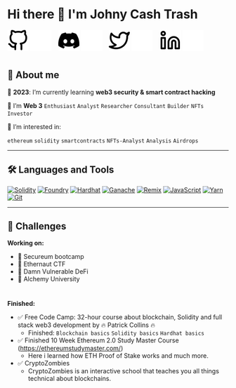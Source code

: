 # Hi there 👋 I'm Johny Cash Trash

[![website](./img/github-light.svg)](https://github.com/Flopicek#gh-light-mode-only)
[![website](./img/github-dark.svg)](https://github.com/Flopicek#gh-dark-mode-only)
&nbsp;&nbsp;
[![website](./img/discord-mark-black.svg)](https://discordapp.com/users/689051141694291971#gh-light-mode-only)
[![website](./img/discord-mark-white.svg)](https://discordapp.com/users/689051141694291971#gh-dark-mode-only)
&nbsp;&nbsp;
[![website](./img/twitter-light.svg)](https://twitter.com/JohnyCashTrash#gh-light-mode-only)
[![website](./img/twitter-dark.svg)](https://twitter.com/JohnyCashTrash#gh-dark-mode-only)
&nbsp;&nbsp;
[![website](./img/linkedin-light.svg)](https://www.linkedin.com/in/martin-florian-2a923b140/#gh-light-mode-only)
[![website](./img/linkedin-dark.svg)](https://www.linkedin.com/in/martin-florian-2a923b140/#gh-dark-mode-only)

#

## 👻 About me

🎯 **2023**: I’m currently learning **web3 security & smart contract hacking**

🌱 I’m **Web 3** `Enthusiast` `Analyst` `Researcher` `Consultant` `Builder` `NFTs` `Investor` 

🔭 I’m interested in:

`ethereum` `solidity` `smartcontracts` `NFTs-Analyst` `Analysis` `Airdrops`

---

## 🛠 Languages and Tools

<a href="https://docs.soliditylang.org" target="_blank"><img alt="Solidity"
        src="https://img.shields.io/badge/Solidity-e6e6e6?style=for-the-badge&logo=solidity&logoColor=black"/></a>
<a href="https://book.getfoundry.sh/" target="_blank"><img alt="Foundry"
        src="https://custom-icon-badges.demolab.com/badge/-Foundry-2C8EBB?style=for-the-badge&logo=foundry&logoColor=white"/></a>
<a href="https://hardhat.org/" target="_blank"><img alt="Hardhat"
        src="https://custom-icon-badges.demolab.com/badge/-Hardhat-323330?style=for-the-badge&logo=hh&logoColor=bwown"/></a>
<a href="https://trufflesuite.com/ganache/" target="_blank"><img alt="Ganache"
        src="https://custom-icon-badges.demolab.com/badge/-Ganache-CB3837?style=for-the-badge&logo=ganache-seeklogo&logoColor=bwown"/></a>
<a href="https://remix.ethereum.org/" target="_blank"><img alt="Remix"
        src="https://custom-icon-badges.demolab.com/badge/-Remix-e6e6e6?style=for-the-badge&logo=remix_logo&logoColor=black"/></a>
<a href="https://developer.mozilla.org/en-US/docs/Web/JavaScript" target="_blank"><img alt="JavaScript"
        src="https://img.shields.io/badge/JavaScript-C79600?style=for-the-badge&logo=javascript&logoColor=323330"/></a>
<a href="https://yarnpkg.com" target="_blank"><img alt="Yarn"
        src="https://img.shields.io/badge/Yarn-2C8EBB?style=for-the-badge&logo=yarn&logoColor=white"/></a>
<a href="https://git-scm.com" target="_blank"><img alt="Git"
        src="https://img.shields.io/badge/Git-F05032?style=for-the-badge&logo=git&logoColor=white"/></a>

---

## 📌 Challenges

**Working on:**

- 🎯 Secureum bootcamp
- 🎯 Ethernaut CTF
- 🎯 Damn Vulnerable DeFi
- 🎯 Alchemy University

#

**Finished:**

- ✅ Free Code Camp: 32-hour course about blockchain, Solidity and full stack web3 development by 🔥 Patrick Collins 🔥
  - Finished: `Blockchain basics` `Solidity basics` `Hardhat basics`
- ✅ Finished 10 Week Ethereum 2.0 Study Master Course (https://ethereumstudymaster.com/)
  - Here i learned how ETH Proof of Stake works and much more.
- ✅ CryptoZombies
  - CryptoZombies is an interactive school that teaches you all things technical about blockchains.
